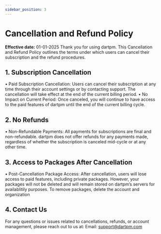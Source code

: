 ```yaml
--- 
sidebar_position: 3
---
```


# Cancellation and Refund Policy
**Effective date:** 01-01-2025
Thank you for using dartpm. This Cancellation and Refund Policy outlines the terms under which users can cancel their subscription and the refund procedures.

## 1. Subscription Cancellation

• Paid Subscription Cancellation: Users can cancel their subscription at any time through their account settings or by contacting support. The cancellation will take effect at the end of the current billing period.
• No Impact on Current Period: Once canceled, you will continue to have access to the paid features of dartpm until the end of the current billing cycle.

## 2. No Refunds

• Non-Refundable Payments: All payments for subscriptions are final and non-refundable. dartpm does not offer refunds for any payments made, regardless of whether the subscription is canceled mid-cycle or at any other time.

## 3. Access to Packages After Cancellation

• Post-Cancellation Package Access: After cancellation, users will lose access to paid features, including private packages. However, your packages will not be deleted and will remain stored on dartpm’s servers for availablitily purposes. To remove packages, delete the account and organization

## 4. Contact Us
For any questions or issues related to cancellations, refunds, or account management, please reach out to us at:
Email: support@dartpm.com